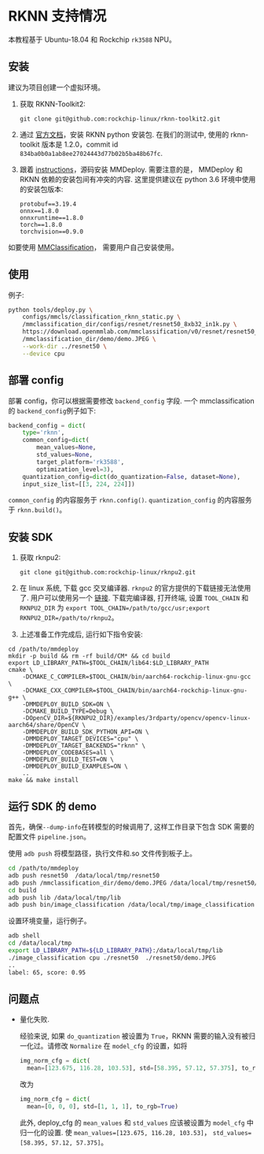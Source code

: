 # RKNN 支持情况

本教程基于 Ubuntu-18.04 和 Rockchip `rk3588` NPU。

## 安装

建议为项目创建一个虚拟环境。

1. 获取 RKNN-Toolkit2:

   ```
   git clone git@github.com:rockchip-linux/rknn-toolkit2.git
   ```

2. 通过 [官方文档](https://github.com/rockchip-linux/rknn-toolkit2/tree/master/doc)，安装 RKNN python 安装包. 在我们的测试中, 使用的 rknn-toolkit 版本是 1.2.0，commit id `834ba0b0a1ab8ee27024443d77b02b5ba48b67fc`.

3. 跟着 [instructions](../01-how-to-build/build_from_source.md)，源码安装 MMDeploy. 需要注意的是， MMDeploy 和 RKNN 依赖的安装包间有冲突的内容. 这里提供建议在 python 3.6 环境中使用的安装包版本:

   ```
   protobuf==3.19.4
   onnx==1.8.0
   onnxruntime==1.8.0
   torch==1.8.0
   torchvision==0.9.0
   ```

如要使用 [MMClassification](https://mmclassification.readthedocs.io/en/latest/getting_started.html)， 需要用户自己安装使用。

## 使用

例子:

```bash
python tools/deploy.py \
    configs/mmcls/classification_rknn_static.py \
    /mmclassification_dir/configs/resnet/resnet50_8xb32_in1k.py \
    https://download.openmmlab.com/mmclassification/v0/resnet/resnet50_batch256_imagenet_20200708-cfb998bf.pth \
    /mmclassification_dir/demo/demo.JPEG \
    --work-dir ../resnet50 \
    --device cpu
```

## 部署 config

部署 config，你可以根据需要修改 `backend_config` 字段. 一个 mmclassification 的 `backend_config`例子如下:

```python
backend_config = dict(
    type='rknn',
    common_config=dict(
        mean_values=None,
        std_values=None,
        target_platform='rk3588',
        optimization_level=3),
    quantization_config=dict(do_quantization=False, dataset=None),
    input_size_list=[[3, 224, 224]])

```

`common_config` 的内容服务于 `rknn.config()`. `quantization_config` 的内容服务于 `rknn.build()`。

## 安装 SDK

1. 获取 rknpu2:

   ```
   git clone git@github.com:rockchip-linux/rknpu2.git
   ```

2. 在 linux 系统, 下载 gcc 交叉编译器. `rknpu2` 的官方提供的下载链接无法使用了. 用户可以使用另一个 [链接](https://gitlab.com/firefly-linux/prebuilts/gcc/linux-x86/aarch64/gcc-buildroot-9.3.0-2020.03-x86_64_aarch64-rockchip-linux-gnu/-/tree/firefly/aarch64-rockchip-linux-gnu). 下载完编译器, 打开终端, 设置 `TOOL_CHAIN` 和 `RKNPU2_DIR` 为 `export TOOL_CHAIN=/path/to/gcc/usr;export RKNPU2_DIR=/path/to/rknpu2`。

3. 上述准备工作完成后, 运行如下指令安装:

```shell
cd /path/to/mmdeploy
mkdir -p build && rm -rf build/CM* && cd build
export LD_LIBRARY_PATH=$TOOL_CHAIN/lib64:$LD_LIBRARY_PATH
cmake \
    -DCMAKE_C_COMPILER=$TOOL_CHAIN/bin/aarch64-rockchip-linux-gnu-gcc \
    -DCMAKE_CXX_COMPILER=$TOOL_CHAIN/bin/aarch64-rockchip-linux-gnu-g++ \
    -DMMDEPLOY_BUILD_SDK=ON \
    -DCMAKE_BUILD_TYPE=Debug \
    -DOpenCV_DIR=${RKNPU2_DIR}/examples/3rdparty/opencv/opencv-linux-aarch64/share/OpenCV \
    -DMMDEPLOY_BUILD_SDK_PYTHON_API=ON \
    -DMMDEPLOY_TARGET_DEVICES="cpu" \
    -DMMDEPLOY_TARGET_BACKENDS="rknn" \
    -DMMDEPLOY_CODEBASES=all \
    -DMMDEPLOY_BUILD_TEST=ON \
    -DMMDEPLOY_BUILD_EXAMPLES=ON \
    ..
make && make install
```

## 运行 SDK 的 demo

首先，确保`--dump-info`在转模型的时候调用了, 这样工作目录下包含 SDK 需要的配置文件 `pipeline.json`。

使用 `adb push` 将模型路径，执行文件和.so 文件传到板子上。

```bash
cd /path/to/mmdeploy
adb push resnet50  /data/local/tmp/resnet50
adb push /mmclassification_dir/demo/demo.JPEG /data/local/tmp/resnet50/demo.JPEG
cd build
adb push lib /data/local/tmp/lib
adb push bin/image_classification /data/local/tmp/image_classification
```

设置环境变量，运行例子。

```bash
adb shell
cd /data/local/tmp
export LD_LIBRARY_PATH=${LD_LIBRARY_PATH}:/data/local/tmp/lib
./image_classification cpu ./resnet50  ./resnet50/demo.JPEG
..
label: 65, score: 0.95
```

## 问题点

- 量化失败.

  经验来说, 如果 `do_quantization` 被设置为 `True`，RKNN 需要的输入没有被归一化过。请修改 `Normalize` 在 `model_cfg` 的设置，如将

  ```python
  img_norm_cfg = dict(
    mean=[123.675, 116.28, 103.53], std=[58.395, 57.12, 57.375], to_rgb=True)
  ```

  改为

  ```python
  img_norm_cfg = dict(
    mean=[0, 0, 0], std=[1, 1, 1], to_rgb=True)
  ```

  此外, deploy_cfg 的 `mean_values` 和 `std_values` 应该被设置为 `model_cfg` 中归一化的设置. 使 `mean_values=[123.675, 116.28, 103.53]`， `std_values=[58.395, 57.12, 57.375]`。
